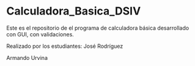 # Calculadora_Basica_DSIV
Este es el repositorio de el programa de calculadora básica desarrollado con GUI, con validaciones.

Realizado por los estudiantes:
José Rodríguez

Armando Urvina
